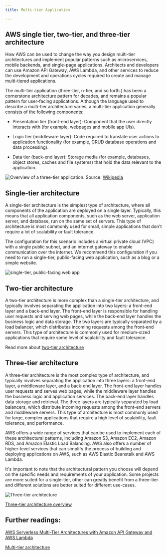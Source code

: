 ```yaml
---
title: Multi-tier Application

---
```


## AWS single tier, two-tier, and three-tier architecture

How AWS can be used to change the way you design multi-tier architectures and implement popular patterns such as microservices, mobile backends, and single-page applications. Architects and developers can use Amazon API Gateway, AWS Lambda, and other services to reduce the development and operations cycles required to create and manage multi-tiered applications.

The multi-tier application (three-tier, n-tier, and so forth.) has been a cornerstone architecture pattern for decades, and remains a popular pattern for user-facing applications. Although the language used to describe a multi-tier architecture varies, a multi-tier application generally consists of the following components:

* Presentation tier (front-end layer): Component that the user directly interacts with (for example, webpages and mobile app UIs).

* Logic tier (middleware layer): Code required to translate user actions to application functionality (for example, CRUD database operations and data processing).

* Data tier (back-end layer): Storage media (for example, databases, object stores, caches and file systems) that hold the data relevant to the application.

![Overview of a three-tier application.](https://upload.wikimedia.org/wikipedia/commons/thumb/5/51/Overview_of_a_three-tier_application_vectorVersion.svg/1024px-Overview_of_a_three-tier_application_vectorVersion.svg.png)
Source: [Wikipedia](https://en.wikipedia.org/wiki/Multitier_architecture)
## Single-tier architecture

A single-tier architecture is the simplest type of architecture, where all components of the application are deployed on a single layer. Typically, this means that all application components, such as the web server, application server, and database, run on the same set of servers. This type of architecture is most commonly used for small, simple applications that don't require a lot of scalability or fault tolerance.

The configuration for this scenario includes a virtual private cloud (VPC) with a single public subnet, and an internet gateway to enable communication over the internet. We recommend this configuration if you need to run a single-tier, public-facing web application, such as a blog or a simple website.

![single-tier, public-facing web app](https://docs.aws.amazon.com/images/vpc/latest/userguide/images/case-1_updated.png)

## Two-tier architecture

A two-tier architecture is more complex than a single-tier architecture, and typically involves separating the application into two layers: a front-end layer and a back-end layer. The front-end layer is responsible for handling user requests and serving web pages, while the back-end layer handles the business logic and data storage. The two layers are typically separated by a load balancer, which distributes incoming requests among the front-end servers. This type of architecture is commonly used for medium-sized applications that require some level of scalability and fault tolerance.

Read more about [two-tier architecture](https://docs.aws.amazon.com/whitepapers/latest/serverless-multi-tier-architectures-api-gateway-lambda/two-tier-architecture-overview.html)

## Three-tier architecture

A three-tier architecture is the most complex type of architecture, and typically involves separating the application into three layers: a front-end layer, a middleware layer, and a back-end layer. The front-end layer handles user requests and serves web pages, while the middleware layer handles the business logic and application services. The back-end layer handles data storage and retrieval. The three layers are typically separated by load balancers, which distribute incoming requests among the front-end servers and middleware servers. This type of architecture is most commonly used for large, complex applications that require a high level of scalability, fault tolerance, and performance.

AWS offers a wide range of services that can be used to implement each of these architectural patterns, including Amazon S3, Amazon EC2, Amazon RDS, and Amazon Elastic Load Balancing. AWS also offers a number of higher-level services that can simplify the process of building and deploying applications on AWS, such as AWS Elastic Beanstalk and AWS Lambda.

It's important to note that the architectural pattern you choose will depend on the specific needs and requirements of your application. Some projects are more suited for a single-tier, other can greatly benefit from a three-tier and different solutions are better suited for different use-cases.

![Three-tier architecture](https://docs.aws.amazon.com/images/whitepapers/latest/serverless-multi-tier-architectures-api-gateway-lambda/images/web-application.png)


[Three-tier architecture overview](https://docs.aws.amazon.com/whitepapers/latest/serverless-multi-tier-architectures-api-gateway-lambda/three-tier-architecture-overview.html)


## Further readings:

[AWS Serverless Multi-Tier Architectures with Amazon API Gateway and AWS Lambda](https://docs.aws.amazon.com/whitepapers/latest/serverless-multi-tier-architectures-api-gateway-lambda/welcome.html)

[Multi-tier architecture](https://en.wikipedia.org/wiki/Multitier_architecture)
